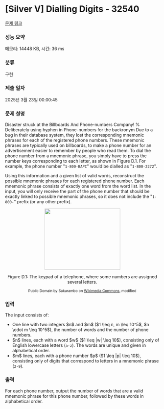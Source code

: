 # [Silver V] Dialling Digits - 32540 

[문제 링크](https://www.acmicpc.net/problem/32540) 

### 성능 요약

메모리: 14448 KB, 시간: 36 ms

### 분류

구현

### 제출 일자

2025년 3월 23일 00:00:45

### 문제 설명

<p>Disaster struck at the Billboards And Phone-numbers Company!  % Deliberately using hyphen in Phone-numbers for the backronym Due to a bug in their database system, they lost the corresponding mnemonic phrases for each of the registered phone numbers. These mnemonic phrases are typically used on billboards, to make a phone number for an advertisement easier to remember by people who read them. To dial the phone number from a mnemonic phrase, you simply have to press the number keys corresponding to each letter, as shown in Figure D.1. For example, the phone number "<code>1-800-BAPC</code>" would be dialled as "<code>1-800-2272</code>".</p>

<p>Using this information and a given list of valid words, reconstruct the possible mnemonic phrases for each registered phone number. Each mnemonic phrase consists of exactly one word from the word list. In the input, you will only receive the part of the phone number that should be exactly linked to possible mnemonic phrases, so it does not include the "<code>1-800-</code>" prefix (or any other prefix).</p>

<p style="text-align: center;"><img alt="" src="" style="width: 247px; height: 200px;"></p>

<p style="text-align: center;">Figure D.1: The keypad of a telephone, where some numbers are assigned several letters.</p>

<p style="text-align: center;"><small>Public Domain by Sakurambo on <a href="https://commons.wikimedia.org/wiki/File:Telephone-keypad2.svg">Wikimedia Commons</a>, modified</small></p>

### 입력 

 <p>The input consists of:</p>

<ul>
	<li>One line with two integers $n$ and $m$ ($1 \leq n, m \leq 10^5$, $n \cdot m \leq 10^5$), the number of words and the number of phone numbers.</li>
	<li>$n$ lines, each with a word $w$ ($1 \leq |w| \leq 10$), consisting only of English lowercase letters (<code>a-z</code>). The words are unique and given in alphabetical order.</li>
	<li>$m$ lines, each with a phone number $p$ ($1 \leq |p| \leq 10$), consisting only of digits that correspond to letters in a mnemonic phrase (<code>2-9</code>).</li>
</ul>

### 출력 

 <p>For each phone number, output the number of words that are a valid mnemonic phrase for this phone number, followed by these words in alphabetical order.</p>

